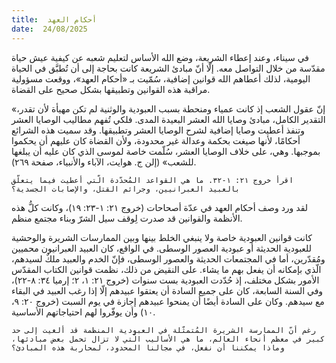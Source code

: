 ```yaml
---
title:  أحكام العهد
date:  24/08/2025
---
```


في سيناء، وعند إعطاء الشريعة، وضع الله الأساس لتعليم شعبه عن كيفية عيش حياة مقدّسة من خلال التواصل معه. إلّا أنّ مبادئ الشريعة كانت بحاجة إلى أن تُطبَّق في الحياة اليومية، لذلك أعطاهم الله قوانين إضافية، سُمّيت بـ «أحكام العهد»، ووقعت مسؤولية مراقبة هذه القوانين وتطبيقها بشكل صحيح على القضاة.

«إنّ عقول الشعب إذ كانت عمياء ومنحطة بسبب العبودية والوثنية لم تكن مهيأة لأن تقدر، التقدير الكامل، مبادئ وصايا الله العشر البعيدة المدى. فلكي تُفهم مطاليب الوصايا العشر وتنفذ أعطيت وصايا إضافية لشرح الوصايا العشر وتطبيقها. وقد سميت هذه الشرائع أحكامًا، لأنها صيغت بحكمة وعدالة غير محدودة، ولأن القضاة كان عليهم أن يحكموا بموجبها. وهي، على خلاف الوصايا العشر، سُلّمت خاصة لموسى الذي كان عليه أن يبلغها للشعب»  (إلن ج. هوايت، الآباء والأنبياء، صفحة ٢٦٩).

`اقرأ خروج ٢١: ١-٣٢. ما هي القواعد المُحدّدة الّتي أعطيت فيما يتعلّق بالعبيد العبرانيين، وجرائم القتل، والإصابات الجسدية؟`

لقد ورد وصف أحكام العهد في عدّة أصحاحات (خروج ٢١: ١-٢٣: ١٩)، وكانت كلُّ هذه الأنظمة والقوانين قد صدرت لِوقف سيل الشرّ وبناء مجتمع منظم.

كانت قوانين العبودية خاصة ولا ينبغي الخلط بينها وبين الممارسات الشريرة والوحشية للعبودية الحديثة أو عبودية العصور الوسطى. في الواقع، كان العبيد العبرانيون محميين ومُقدّرين، أما في المجتمعات الحديثة والعصور الوسطى، فإنّ الخدم والعبيد ملكٌ لسيدهم، الّذي بإمكانه أن يفعل بهم ما يشاء. على النقيض من ذلك، نظمت قوانين الكتاب المقدّس الأمور بشكل مختلف، إذ حُدّدت العبودية بست سنوات (خروج ٢١: ١، ٢؛ إرميا ٣٤: ٨-٢٢)، وفي السنة السابعة، كان على جميع السادة أن يعتقوا عبيدهم إلّا إذا رغب العبيد في البقاء مع سيدهم. وكان على السادة أيضًا أن يمنحوا عبيدهم إجازة في يوم السبت (خروج ٢٠: ٩، ١٠) وأن يوفّروا لهم احتياجاتهم الأساسية.

`رغم أنّ الممارسة الشريرة المُتمثّلة في العبودية المنظمة قد ألغيت إلى حد كبير في معظم أنحاء العالم، ما هي الأساليب الّتي لا تزال تحمل بعض مبادئها، وماذا يمكننا أن نفعل، في مجالنا المحدود، لمحاربة هذه المبادئ؟`